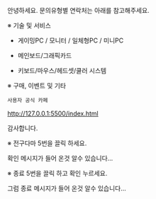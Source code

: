 안녕하세요.
문의유형별 연락처는 아래를 참고해주세요.

※ 기술 및 서비스
- 게이밍PC / 모니터 / 일체형PC / 미니PC

- 메인보드/그래픽카드

- 키보드/마우스/헤드셋/쿨러
   시스템 

※ 구매, 이벤트 및 기타
   
    사용자 공식 카페

http://127.0.0.1:5500/index.html

감사합니다.

※ 전구다마 5번을 끌릭 하세요.

확인 메시지가 들어 온것 알수 있습니다...

※ 종료  5번을 끌릭 하고 확인 누르세요.

그럼 종료 메시지가 들어 온것 알수 있습니다... 
